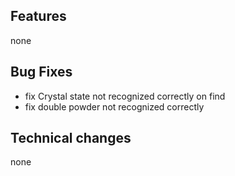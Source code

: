 ## Features
none

## Bug Fixes
- fix Crystal state not recognized correctly on find
- fix double powder not recognized correctly

## Technical changes
none